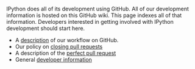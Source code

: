 IPython does all of its development using GitHub. All of our development information is hosted on this GitHub wiki. This page indexes all of that information. Developers interested in getting involved with IPython development should start here.

* A [description](./Dev:-IPython-on-GitHub) of our workflow on GitHub.
* Our policy on [closing pull requests](./Dev:-Closing-pull-requests)
* A description of the [perfect pull request](./Dev:-The-perfect-pull-request)
* General [developer information](./Dev:-General-information)
